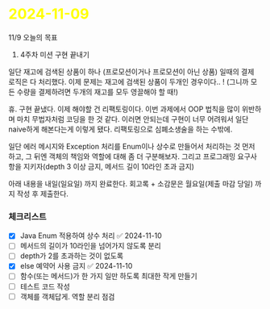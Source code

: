 # <span style="color:yellow">2024-11-09</span>
11/9 오늘의 목표
1. 4주차 미션 구현 끝내기

일단 재고에 검색된 상품이 하나 (프로모션이거나 프로모션이 아닌 상품) 일때의 결제 로직은 다 처리했다.
이제 문제는 재고에 검색된 상품이 두개인 경우이다.. ! (그니까 모든 수량을 결제하려면 두개의 재고를 모두 영끌해야 할 때!)


휴. 구현 끝냈다.
이제 해야할 건 리팩토링이다. 이번 과제에서 OOP 법칙을 많이 위반하며 마치 무법자처럼 코딩을 한 것 같다.
이러면 안되는데 구현이 너무 어려워서 일단 naive하게 해본다는게 이렇게 됐다. 리팩토링으로 심폐소생술을 하는 수밖에.

일단 에러 메시지와 Exception 처리를 Enum이나 상수로 만들어서 처리하는 것 먼저 하고,
그 뒤엔 객체의 책임와 역할에 대해 좀 더 구분해보자.
그리고 프로그래밍 요구사항을 지키자(depth 3 이상 금지, 메서드 길이 10라인 초과 금지)






아래 내용을 내일(일요일) 까지 완료한다.
회고록 + 소감문은 월요일(제출 마감 당일) 까지 작성 후 제출한다.

### 체크리스트
- [x] Java Enum 적용하여 상수 처리 ✅ 2024-11-10
- [ ] 메서드의 길이가 10라인을 넘어가지 않도록 분리
- [ ] depth가 2를 초과하는 것이 없도록
- [x] else 예약어 사용 금지 ✅ 2024-11-10
- [ ] 함수(또는 메서드)가 한 가지 일만 하도록 최대한 작게 만들기
- [ ] 테스트 코드 작성
- [ ] 객체를 객체답게. 역할 분리 점검